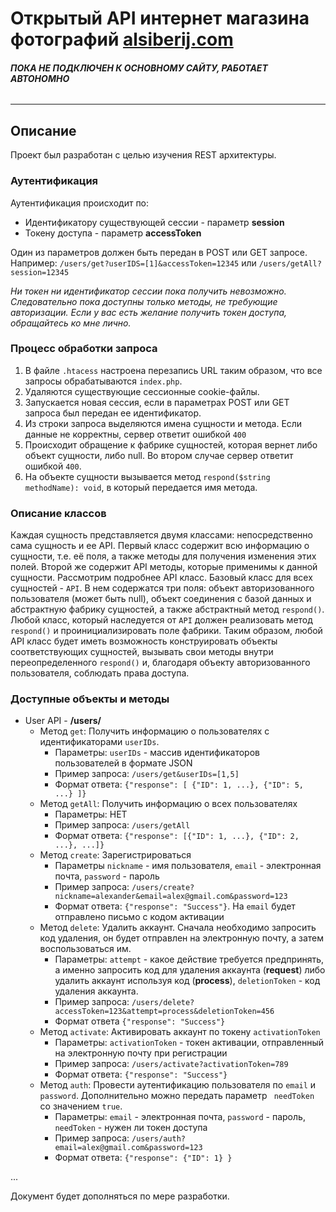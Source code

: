 # Открытый API интернет магазина фотографий [alsiberij.com](https://alsiberij.com)

###### **ПОКА НЕ ПОДКЛЮЧЕН К ОСНОВНОМУ САЙТУ, РАБОТАЕТ АВТОНОМНО**
___
## Описание

Проект был разработан с целью изучения REST архитектуры.

### Аутентификация

Аутентификация происходит по:
- Идентификатору существующей сессии - параметр **session**
- Токену доступа - параметр **accessToken**

Один из параметров должен быть передан в POST или GET запросе. Например: `/users/get?userIDS=[1]&accessToken=12345`
или `/users/getAll?session=12345`

_Ни токен ни идентификатор сессии пока получить невозможно. Следовательно пока доступны
только методы, не требующие авторизации. Если у вас есть желание получить токен доступа, обращайтесь ко мне лично._

### Процесс обработки запроса

1. В файле `.htacess` настроена перезапись URL таким образом, что все запросы обрабатываются
   `index.php`.
2. Удаляются существующие сессионные cookie-файлы.
3. Запускается новая сессия, если в параметрах POST или GET запроса был передан ее идентификатор.
4. Из строки запроса выделяются имена сущности и метода. Если данные не корректны, сервер ответит ошибкой
`400`
5. Происходит обращение к фабрике сущностей, которая вернет либо объект сущности, либо null.
Во втором случае сервер ответит ошибкой `400`.
6. На объекте сущности вызывается метод `respond($string methodName): void`, в который передается
имя метода.

### Описание классов

Каждая сущность представляется двумя классами: непосредственно сама сущность и ее API.
Первый класс содержит всю информацию о сущности, т.е. её поля, а также методы для получения изменения
этих полей. Второй же содержит API методы, которые применимы к данной сущности. Рассмотрим подробнее API класс. Базовый
класс для всех сущностей - `API`. В нем содержатся три поля: объект авторизованного пользователя (может быть null),
объект соединения с базой данных и абстрактную фабрику сущностей, а также абстрактный метод `respond()`. Любой класс,
который наследуется от `API` должен реализовать метод `respond()` и проинициализировать поле фабрики. Таким образом,
любой API класс будет иметь возможность конструировать объекты соответствующих сущностей, вызывать свои методы внутри
переопределенного `respond()` и, благодаря объекту авторизованного пользователя, соблюдать права доступа.

### Доступные объекты и методы

- User API -  **/users/**
    - Метод `get`: Получить информацию о пользователях с идентификаторами `userIDs`.
        - Параметры: `userIDs` - массив идентификаторов пользователей в формате JSON
        - Пример запроса: `/users/get&userIDs=[1,5]`
        - Формат ответа: `{"response": [ {"ID": 1, ...}, {"ID": 5, ...} ]}`
    - Метод `getAll`: Получить информацию о всех пользователях
        - Параметры: НЕТ
        - Пример запроса: `/users/getAll`
        - Формат ответа: `{"response": [{"ID": 1, ...}, {"ID": 2, ...}, ...]}`
    - Метод `create`: Зарегистрироваться
        - Параметры `nickname` - имя пользователя, `email` - электронная почта, `password` - пароль
        - Пример запроса: `/users/create?nickname=alexander&email=alex@gmail.com&password=123`
        - Формат ответа: `{"response": "Success"}`. На `email` будет отправлено письмо с кодом активации
    - Метод `delete`: Удалить аккаунт. Сначала необходимо запросить код удаления, он будет отправлен на электронную
      почту, а затем воспользоваться им.
        - Параметры: `attempt` - какое действие требуется предпринять, а именно запросить код для удаления аккаунта
          (**request**) либо удалить аккаунт используя код (**process**), `deletionToken` - код удаления аккаунта.
        - Пример запроса: `/users/delete?accessToken=123&attempt=process&deletionToken=456`
        - Формат ответа `{"response": "Success"}`
    - Метод `activate`: Активировать аккаунт по токену `activationToken`
        - Параметры: `activationToken` - токен активации, отправленный на электронную почту при регистрации
        - Пример запроса: `/users/activate?activationToken=789`
        - Формат ответа: `{"response": "Success"}`
    - Метод `auth`: Провести аутентификацию пользователя по `email` и `password`. Дополнительно можно передать параметр
       ` needToken` со значением `true`.
        - Параметры: `email` - электронная почта, `password` - пароль, `needToken` - нужен ли токен доступа
        - Пример запроса: `/users/auth?email=alex@gmail.com&password=123`
        - Формат ответа: `{"response": {"ID": 1} }`


...

Документ будет дополняться по мере разработки.